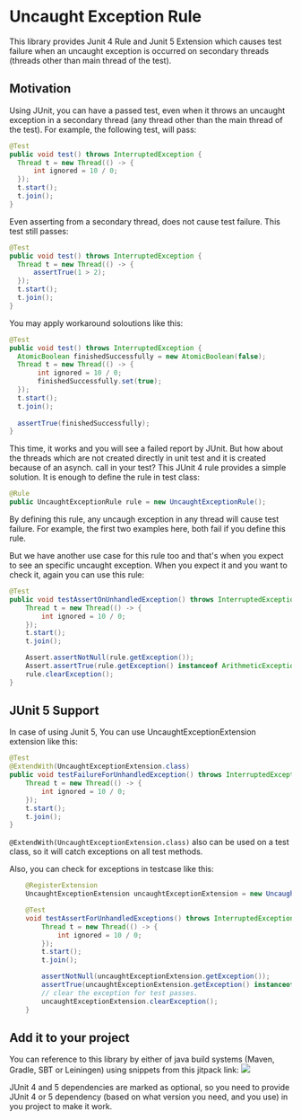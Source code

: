 # Uncaught Exception Rule
This library provides Junit 4 Rule and Junit 5 Extension which causes test failure when an uncaught exception 
is occurred on secondary threads (threads other than main thread of the test).


## Motivation
Using JUnit, you can have a passed test, even when it throws an uncaught exception in a secondary thread (any thread other than the main thread of the test). For example, the following test, will pass:
```java
@Test
public void test() throws InterruptedException {
  Thread t = new Thread(() -> {
      int ignored = 10 / 0;
  });
  t.start();
  t.join();
}
```
Even asserting from a secondary thread, does not cause test failure. This test still passes:
```java
@Test
public void test() throws InterruptedException {
  Thread t = new Thread(() -> {
      assertTrue(1 > 2);
  });
  t.start();
  t.join();
}
```
You may apply workaround soloutions like this:
```java
@Test
public void test() throws InterruptedException {
  AtomicBoolean finishedSuccessfully = new AtomicBoolean(false);
  Thread t = new Thread(() -> {
       int ignored = 10 / 0;
       finishedSuccessfully.set(true);
  });
  t.start();
  t.join();
  
  assertTrue(finishedSuccessfully);
}
```
This time, it works and you will see a failed report by JUnit. But how about the threads which are not created directly in unit test and it is created because of an asynch. call in your test?
This JUnit 4 rule provides a simple solution. It is enough to define the rule in test class:
```java
@Rule
public UncaughtExceptionRule rule = new UncaughtExceptionRule();
```
By defining this rule, any uncaugh exception in any thread will cause test failure. For example, the first two examples here, both fail if you define this rule. 

But we have another use case for this rule too and that's when you expect to see an specific uncaught exception. When you expect it and you want to check it, again you can use this rule:
```java
@Test
public void testAssertOnUnhandledException() throws InterruptedException {
    Thread t = new Thread(() -> {
        int ignored = 10 / 0;
    });
    t.start();
    t.join();

    Assert.assertNotNull(rule.getException());
    Assert.assertTrue(rule.getException() instanceof ArithmeticException);
    rule.clearException();
}
```
 
## JUnit 5 Support
In case of using Junit 5, You can use UncaughtExceptionExtension extension like this:

```java
@Test
@ExtendWith(UncaughtExceptionExtension.class)
public void testFailureForUnhandledException() throws InterruptedException {
    Thread t = new Thread(() -> {
        int ignored = 10 / 0;
    });
    t.start();
    t.join();
}
```
`@ExtendWith(UncaughtExceptionExtension.class)` also can be used on a test class, so it will catch exceptions on all test methods.

Also, you can check for exceptions in testcase like this:

```java
    @RegisterExtension
    UncaughtExceptionExtension uncaughtExceptionExtension = new UncaughtExceptionExtension();

    @Test
    void testAssertForUnhandledExceptions() throws InterruptedException {
        Thread t = new Thread(() -> {
            int ignored = 10 / 0;
        });
        t.start();
        t.join();

        assertNotNull(uncaughtExceptionExtension.getException());
        assertTrue(uncaughtExceptionExtension.getException() instanceof ArithmeticException);
        // clear the exception for test passes.
        uncaughtExceptionExtension.clearException();
    }
```

## Add it to your project
You can reference to this library by either of java build systems (Maven, Gradle, SBT or Leiningen) using snippets from this jitpack link:
[![](https://jitpack.io/v/sahabpardaz/uncaught-exception-rule.svg)](https://jitpack.io/#sahabpardaz/uncaught-exception-rule)

JUnit 4 and 5 dependencies are marked as optional, so you need to provide JUnit 4 or 5 dependency
(based on what version you need, and you use) in you project to make it work.
